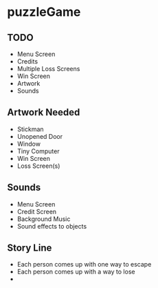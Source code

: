 # puzzleGame


TODO
-----

* Menu Screen
* Credits
* Multiple Loss Screens
* Win Screen
* Artwork
* Sounds
 

Artwork Needed
----------------
* Stickman
* Unopened Door
* Window
* Tiny Computer
* Win Screen
* Loss Screen(s)

Sounds
------
* Menu Screen
* Credit Screen
* Background Music
* Sound effects to objects

Story Line
-----------

* Each person comes up with one way to escape
* Each person comes up with a way to lose
* 

